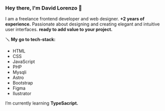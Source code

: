 ### Hey there, I'm David Lorenzo 👋
I am a freelance frontend developer and web designer.
**+2 years of experience.** Passionate about designing and creating elegant and intuitive user interfaces. **ready to add value to your project.**

🪛 **My go to tech-stack:**
- HTML 
- CSS
- JavaScript
- PHP
- Mysqli
- Astro
- Bootstrap
- Figma
- Ilustrator

I’m currently learning **TypeSacript.**
